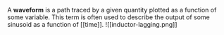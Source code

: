 A **waveform** is a path traced by a given quantity plotted as a function of some variable. This term is often used to describe the output of some sinusoid as a function of [[time]].
![[inductor-lagging.png]]
